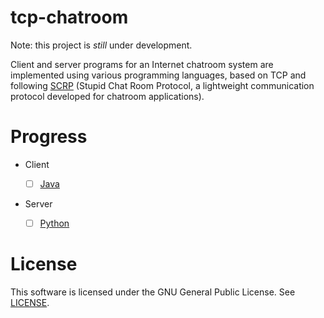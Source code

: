 # tcp-chatroom

Note: this project is *still* under development.

Client and server programs for an Internet chatroom system are implemented 
using various programming languages, based on TCP and following 
[SCRP](protocol/SCRP.txt) (Stupid Chat Room Protocol, a lightweight 
communication protocol developed for chatroom applications).

# Progress

- Client

  - [ ] [Java](client/java)

- Server

  - [ ] [Python](server/python)

# License

This software is licensed under the GNU General Public License. See [LICENSE](LICENSE).
